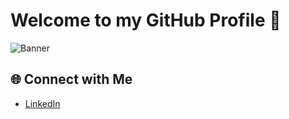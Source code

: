# Welcome to my GitHub Profile 👋

![Banner](https://github.com/willburgir/willburgir/assets/68487952/d56bccc0-b6fb-4510-8431-7a57e3e113c0)


## 🌐 Connect with Me

- [LinkedIn]([https://www.linkedin.com/in/williambourgeois2001/](https://www.linkedin.com/in/bourgeois-william/))


